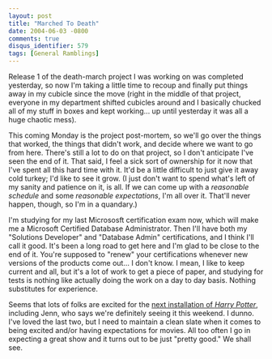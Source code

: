 ```yaml
---
layout: post
title: "Marched To Death"
date: 2004-06-03 -0800
comments: true
disqus_identifier: 579
tags: [General Ramblings]
---
```

Release 1 of the death-march project I was working on was completed
yesterday, so now I'm taking a little time to recoup and finally put
things away in my cubicle since the move (right in the middle of that
project, everyone in my department shifted cubicles around and I
basically chucked all of my stuff in boxes and kept working... up until
yesterday it was all a huge chaotic mess).

 This coming Monday is the project post-mortem, so we'll go over the
things that worked, the things that didn't work, and decide where we
want to go from here. There's still a lot to do on that project, so I
don't anticipate I've seen the end of it. That said, I feel a sick sort
of ownership for it now that I've spent all this hard time with it. It'd
be a little difficult to just give it away cold turkey; I'd like to see
it grow. (I just don't want to spend what's left of my sanity and
patience on it, is all. If we can come up with a *reasonable schedule*
and some *reasonable expectations*, I'm all over it. That'll never
happen, though, so I'm in a quandary.)

 I'm studying for my last Micrososft certification exam now, which will
make me a Microsoft Certified Database Administrator. Then I'll have
both my "Solutions Developer" and "Database Admin" certifications, and I
think I'll call it good. It's been a long road to get here and I'm glad
to be close to the end of it. You're supposed to "renew" your
certifications whenever new versions of the products come out... I don't
know. I mean, I like to keep current and all, but it's a lot of work to
get a piece of paper, and studying for tests is nothing like actually
doing the work on a day to day basis. Nothing substitutes for
experience.

 Seems that lots of folks are excited for the [next installation of
*Harry Potter*](http://www.imdb.com/title/tt0304141/), including Jenn,
who says we're definitely seeing it this weekend. I dunno. I've loved
the last two, but I need to maintain a clean slate when it comes to
being excited and/or having expectations for movies. All too often I go
in expecting a great show and it turns out to be just "pretty good." We
shall see.
